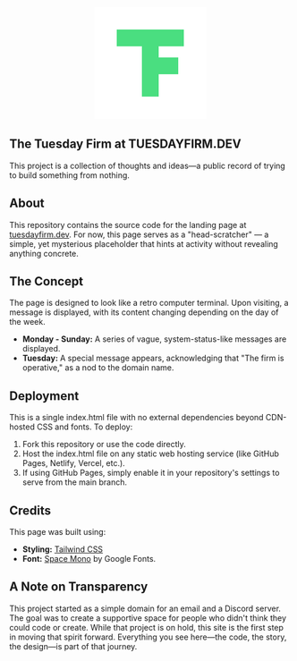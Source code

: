 <p align="center">
  <img src="img/tf_logo/TF_logo_green.svg" alt="Green The Tuesday Firm Logo" width="200">
</p>

## **The Tuesday Firm at TUESDAYFIRM.DEV**

 This project is a collection of thoughts and ideas—a public record of trying to build something from nothing.

## **About**

This repository contains the source code for the landing page at [tuesdayfirm.dev](https://tuesdayfirm.dev). 
For now, this page serves as a "head-scratcher" — a simple, yet mysterious placeholder that hints at activity without revealing anything concrete.

## **The Concept**

The page is designed to look like a retro computer terminal. Upon visiting, a message is displayed, with its content changing depending on the day of the week.

* **Monday \- Sunday:** A series of vague, system-status-like messages are displayed.  
* **Tuesday:** A special message appears, acknowledging that "The firm is operative," as a nod to the domain name.

## **Deployment**

This is a single index.html file with no external dependencies beyond CDN-hosted CSS and fonts. To deploy:

1. Fork this repository or use the code directly.  
2. Host the index.html file on any static web hosting service (like GitHub Pages, Netlify, Vercel, etc.).  
3. If using GitHub Pages, simply enable it in your repository's settings to serve from the main branch.

## **Credits**

This page was built using:

* **Styling:** [Tailwind CSS](https://tailwindcss.com/)  
* **Font:** [Space Mono](https://fonts.google.com/specimen/Space+Mono) by Google Fonts.

## A Note on Transparency

This project started as a simple domain for an email and a Discord server. The goal was to create a supportive space for people who didn't think they could code or create. While that project is on hold, this site is the first step in moving that spirit forward. Everything you see here—the code, the story, the design—is part of that journey.
